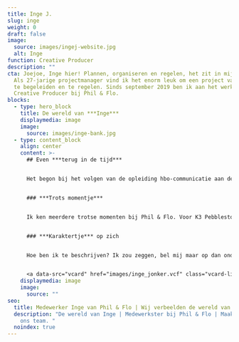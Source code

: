 ```yaml
---
title: Inge J.
slug: inge
weight: 0
draft: false
image:
  source: images/ingej-website.jpg
  alt: Inge
function: Creative Producer
description: ""
cta: Joejoe, Inge hier! Plannen, organiseren en regelen, het zit in mijn DNA.
  Als 27-jarige projectmanager vind ik het enorm leuk om een project van A tot Z
  te begeleiden en te regelen. Sinds september 2019 ben ik aan het werk als
  Creative Producer bij Phil & Flo.
blocks:
  - type: hero_block
    title: De wereld van ***Inge***
    displaymedia: image
    image:
      source: images/inge-bank.jpg
  - type: content_block
    align: center
    content: >-
      ## Even ***terug in de tijd***


      Het begon bij het volgen van de opleiding hbo-communicatie aan de Hanzehogeschool in Groningen. Een leuke en leerzame tijd. Dankzij mijn stage als jr. communicatiemedewerker en de minor Eventmanagement heb ik geleerd wat aanpakken is. Daarna ben ik accountmanager geweest bij een communicatiebureau. Hier heb ik geleerd hoe ik een adviserende rol tot mij moest nemen. Vervolgens maakte ik een frisse start bij Phil & Flo. Hier leer ik elke dag wat nieuws. 


      ### ***Trots momentje***


      Ik ken meerdere trotse momenten bij Phil & Flo. Voor K3 Pebblestone had ik een script en [animatie](https://www.philenflo.nl/oplossingen/animatie-laten-maken/) opgeleverd waar geen feedback op werd gegeven. Toen dacht ik echt ‘wauw we zaten perfect op 1 lijn’. Dat voelt goed als ik prettig kan levelen met een klant. Extra bevestiging kreeg ik door allemaal 10-en in de review van de klant te krijgen. Toen was ik écht trots. 


      ### ***Karaktertje*** op zich


      Hoe ben ik te beschrijven? Ik zou zeggen, bel mij maar op dan ondervind je het meteen! Even zonder grappen.. Ik ben een flexibele, spontane en leergierige projectmanager. Ik luister en praat graag. Zo maak ik altijd eerst kennis met je zodat ik weet wie je bent, wat je functie is en waar je je graag mee bezig houdt. Ik ben erg punctueel. Ik maak planningen, lijstjes en afspraken en kom ze vervolgens allemaal na.


      <a data-src="vcard" href="images/inge_jonker.vcf" class="vcard-link">Download vCard</a>
    displaymedia: image
    image:
      source: ""
seo:
  title: Medewerker Inge van Phil & Flo | Wij verbeelden de wereld van morgen
  description: "De wereld van Inge | Medewerkster bij Phil & Flo | Maak kennis met
    ons team. "
  noindex: true
---
```


